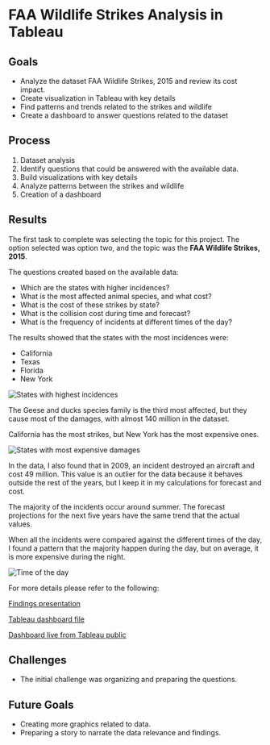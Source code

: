 # FAA Wildlife Strikes Analysis in Tableau

## Goals

- Analyze the dataset FAA Wildlife Strikes, 2015 and review its cost impact.
- Create visualization in Tableau with key details
- Find patterns and trends related to the strikes and wildlife
- Create a dashboard to answer questions related to the dataset

## Process

1. Dataset analysis
2. Identify questions that could be answered with the available data.
3. Build visualizations with key details
4. Analyze patterns between the strikes and wildlife
5. Creation of a dashboard

## Results

The first task to complete was selecting the topic for this project. The option selected was option two, and the topic was the **FAA Wildlife Strikes, 2015**.

The questions created based on the available data:

- Which are the states with higher incidences?
- What is the most affected animal species, and what cost?
- What is the cost of these strikes by state?
- What is the collision cost during time and forecast?
- What is the frequency of incidents at different times of the day?

The results showed that the states with the most incidences were:
- California
- Texas
- Florida
- New York

![States with highest incidences](images/state_most_impacts.png)

The Geese and ducks species family is the third most affected, but they cause most of the damages, with almost 140 million in the dataset.

California has the most strikes, but New York has the most expensive ones.

![States with most expensive damages](images/Most_expensive.png)

In the data, I also found that in 2009, an incident destroyed an aircraft and cost 49 million. This value is an outlier for the data because it behaves outside the rest of the years, but I keep it in my calculations for forecast and cost. 

The majority of the incidents occur around summer. The forecast projections for the next five years have the same trend that the actual values.

When all the incidents were compared against the different times of the day, I found a pattern that the majority happen during the day, but on average, it is more expensive during the night.

![Time of the day](images/Time_of_day.png)

For more details please refer to the following:

[Findings presentation](TableauPresentation2IFAAWildlifeStrikes2015HugoPerdomo.pdf)

[Tableau dashboard file](FAAWildlifeStrikesupto2015.twbx)

[Dashboard live from Tableau public](https://public.tableau.com/views/FAAWildlifeStrikesupto2015v5/FAAWildlifeStrikes?:language=en-US&:display_count=n&:origin=viz_share_link)

## Challenges 

- The initial challenge was organizing and preparing the questions.


## Future Goals

- Creating more graphics related to data.
- Preparing a story to narrate the data relevance and findings.
